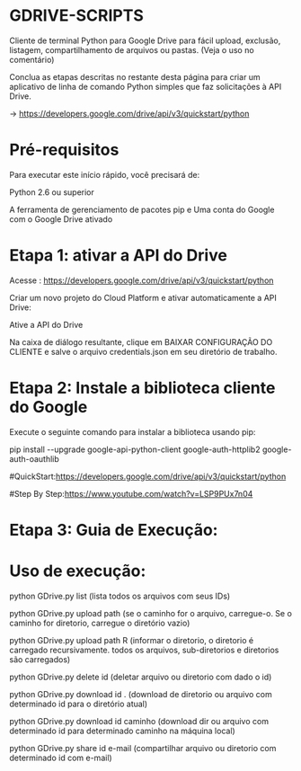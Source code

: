 # GDRIVE-SCRIPTS
Cliente de terminal Python para Google Drive para fácil upload, exclusão, listagem, compartilhamento de arquivos ou pastas. (Veja o uso no comentário)

Conclua as etapas descritas no restante desta página para criar um aplicativo de linha de comando Python simples que faz solicitações à API Drive.

-> https://developers.google.com/drive/api/v3/quickstart/python

# Pré-requisitos
Para executar este início rápido, você precisará de:

Python 2.6 ou superior

A ferramenta de gerenciamento de pacotes pip e Uma conta do Google com o Google Drive ativado

# Etapa 1: ativar a API do Drive
Acesse : https://developers.google.com/drive/api/v3/quickstart/python

Criar um novo projeto do Cloud Platform e ativar automaticamente a API Drive:

Ative a API do Drive

Na caixa de diálogo resultante, clique em BAIXAR CONFIGURAÇÃO DO CLIENTE e salve o arquivo credentials.json em seu diretório de trabalho.

# Etapa 2: Instale a biblioteca cliente do Google
Execute o seguinte comando para instalar a biblioteca usando pip:

pip install --upgrade google-api-python-client google-auth-httplib2 google-auth-oauthlib

#QuickStart:https://developers.google.com/drive/api/v3/quickstart/python

#Step By Step:https://www.youtube.com/watch?v=LSP9PUx7n04
# Etapa 3: Guia de Execução:

# Uso de execução:
python GDrive.py list (lista todos os arquivos com seus IDs)

python GDrive.py upload path (se o caminho for o arquivo, carregue-o. Se o caminho for diretorio, carregue o diretório vazio)

python GDrive.py upload path R (informar o diretorio, o diretorio é carregado recursivamente. todos os arquivos, sub-diretorios e diretorios são carregados)

python GDrive.py delete id (deletar arquivo ou diretorio com dado o id)

python GDrive.py download id . (download de diretorio ou arquivo com determinado id para o diretório atual)

python GDrive.py download id caminho (download dir ou arquivo com determinado id para determinado caminho na máquina local)

python GDrive.py share id e-mail (compartilhar arquivo ou diretorio com determinado id com e-mail)
